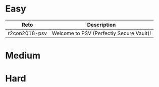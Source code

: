 # Easy
| Reto  | Description|
| ----- | ------ |
| r2con2018-psv | Welcome to PSV (Perfectly Secure Vault)! |

# Medium

# Hard
